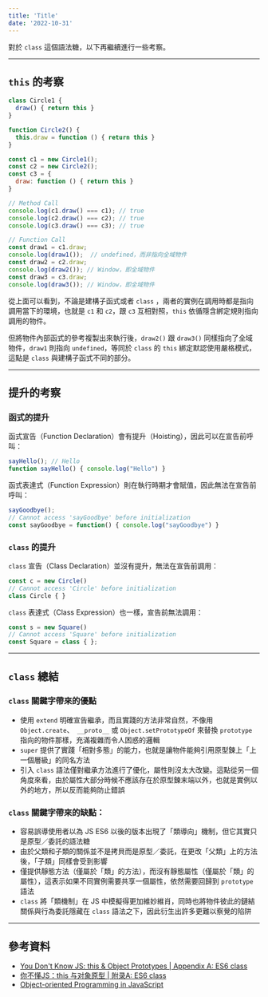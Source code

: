 ```yaml
---
title: 'Title'
date: '2022-10-31'
---
```


對於 `class` 這個語法糖，以下再繼續進行一些考察。

---

## `this` 的考察

```js
class Circle1 {
  draw() { return this }
}

function Circle2() {
  this.draw = function () { return this }
}

const c1 = new Circle1();
const c2 = new Circle2();
const c3 = {
  draw: function () { return this }
}

// Method Call
console.log(c1.draw() === c1); // true
console.log(c2.draw() === c2); // true
console.log(c3.draw() === c3); // true

// Function Call
const draw1 = c1.draw;
console.log(draw1());  // undefined，而非指向全域物件
const draw2 = c2.draw;
console.log(draw2()); // Window，即全域物件
const draw3 = c3.draw;
console.log(draw3()); // Window，即全域物件
```

從上面可以看到，不論是建構子函式或者 `class` ，兩者的實例在調用時都是指向調用當下的環境，也就是 `c1` 和 `c2`，跟 `c3` 互相對照，`this` 依循隱含綁定規則指向調用的物件。

但將物件內部函式的參考複製出來執行後，`draw2()` 跟 `draw3()` 同樣指向了全域物件，`draw1` 則指向 `undefined`，等同於 `class` 的 `this` 綁定默認使用嚴格模式，這點是 `class` 與建構子函式不同的部分。

---

## 提升的考察

### 函式的提升
函式宣告（Function Declaration）會有提升（Hoisting），因此可以在宣告前呼叫：
```js
sayHello(); // Hello
function sayHello() { console.log("Hello") }
```

函式表達式（Function Expression）則在執行時期才會賦值，因此無法在宣告前呼叫：
```js
sayGoodbye();
// Cannot access 'sayGoodbye' before initialization
const sayGoodbye = function() { console.log("sayGoodbye") }
```

### `class` 的提升
`class` 宣告（Class Declaration）並沒有提升，無法在宣告前調用：
```js
const c = new Circle()
// Cannot access 'Circle' before initialization
class Circle { }
```

`class` 表達式（Class Expression）也一樣，宣告前無法調用：
```js
const s = new Square()
// Cannot access 'Square' before initialization
const Square = class { };
```

---

## `class` 總結

### `class` 關鍵字帶來的優點
- 使用 `extend` 明確宣告繼承，而且實踐的方法非常自然，不像用 `Object.create`、` __proto__` 或 `Object.setPrototypeOf` 來替換 `prototype` 指向的物件那樣，充滿複雜而令人困惑的邏輯
- `super` 提供了實踐「相對多態」的能力，也就是讓物件能夠引用原型鍊上「上一個層級」的同名方法
- 引入 `class` 語法僅對繼承方法進行了優化，屬性則沒太大改變。這點從另一個角度來看，由於屬性大部分時候不應該存在於原型鍊末端以外，也就是實例以外的地方，所以反而能夠防止錯誤

### `class` 關鍵字帶來的缺點：
- 容易誤導使用者以為 JS ES6 以後的版本出現了「類導向」機制，但它其實只是原型／委託的語法糖
- 由於父類和子類的關係並不是拷貝而是原型／委託，在更改「父類」上的方法後，「子類」同樣會受到影響
- 僅提供靜態方法（僅屬於「類」的方法），而沒有靜態屬性（僅屬於「類」的屬性），這表示如果不同實例需要共享一個屬性，依然需要回歸到 `prototype` 語法
- `class` 將「類機制」在 JS 中模擬得更加維妙維肖，同時也將物件彼此的鏈結關係與行為委託隱藏在 `class` 語法之下，因此衍生出許多更難以察覺的陷阱

---

## 參考資料
- [You Don't Know JS: this & Object Prototypes | Appendix A: ES6 class](https://github.com/getify/You-Dont-Know-JS/blob/1st-ed/this%20%26%20object%20prototypes/apA.md)
- [你不懂JS：this 与对象原型 | 附录A: ES6 class](https://github.com/CuiFi/You-Dont-Know-JS-CN/blob/master/this%20%26%20object%20prototypes/apA.md)
- [Object-oriented Programming in JavaScript](https://www.udemy.com/course/javascript-object-oriented-programming/)

